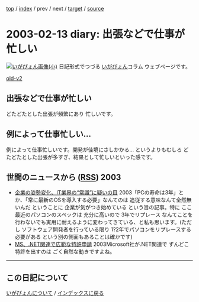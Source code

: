 [top](https://igapyon.github.io/diary/) 
 / [index](https://igapyon.github.io/diary/2003/index.html) 
 / prev 
 / next 
 / [target](https://igapyon.github.io/diary/2003/ig030213.html) 
 / [source](https://github.com/igapyon/diary/blob/gh-pages/2003/ig030213.html.src.md) 

2003-02-13 diary: 出張などで仕事が忙しい
=====================================================================================================
[![いがぴょん画像(小)](https://igapyon.github.io/diary/images/iga200306s.jpg "いがぴょん")](https://igapyon.github.io/diary/memo/memoigapyon.html) 日記形式でつづる [いがぴょん](https://igapyon.github.io/diary/memo/memoigapyon.html)コラム ウェブページです。

[old-v2](ig030213-orig.html)

## 出張などで仕事が忙しい

どたどたとした出張が頻繁にあり 忙しいです。


## 例によって仕事忙しい…

例によって仕事忙しいです。開発が佳境にさしかかる… というよりもむしろ どたどたとした出張が多すぎ、結果として忙しいといった感です。

## 世間のニュースから ([RSS](ig030213-news.xml)) 2003


* [企業の姿勢変化、IT業界の“常識”に疑いの目](http://www.zdnet.co.jp/news/0302/12/nebt_28.html)  2003「PCの寿命は3年」とか、「常に最新のOSを導入する必要」なんてのは 追従する意味なんて全然無いんだ ということに 企業が気がつき始めている という旨の記事。特に ここ最近のパソコンのスペックは 充分に高いので 3年でリプレース なんてことを行わないでも実用に耐えるように変わってきている、と私も思います。(ただし ソフトウェア開発者を行っている限り 1?2年でパソコンをリプレースする必要がある という別の側面もあることは確かです)
* [MS、.NET関連で広範な特許申請](http://www.zdnet.co.jp/news/0302/12/nebt_33.html)  2003Microsoft社が.NET関連で ずんどこ特許を出すのは ごく自然な動きですよね。


----------------------------------------------------------------------------------------------------

## この日記について
[いがぴょんについて](https://igapyon.github.io/diary/memo/memoigapyon.html) / [インデックスに戻る](https://igapyon.github.io/diary/idxall.html)

